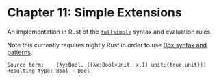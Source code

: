 # Chapter 11: Simple Extensions

An implementation in Rust of the [`fullsimple`](https://www.cis.upenn.edu/~bcpierce/tapl/checkers/fullsimple/core.ml) syntax and evaluation rules.

Note this currently requires nightly Rust in order to use [Box syntax and patterns](https://doc.rust-lang.org/book/box-syntax-and-patterns.html).

```
Source term:    (λy:Bool. ((λx:Bool×Unit. x.1) unit;{true,unit}))
Resulting type: Bool → Bool
```
